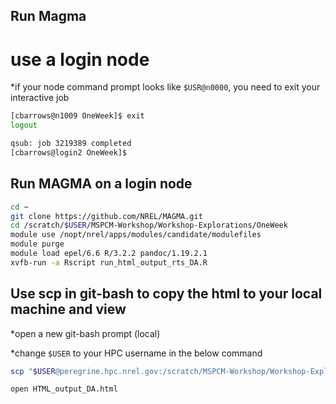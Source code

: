 
## Run Magma

# use a login node

*if your node command prompt looks like `$USR@n0000`, you need to exit your interactive job
```bash
[cbarrows@n1009 OneWeek]$ exit
logout

qsub: job 3219389 completed
[cbarrows@login2 OneWeek]$ 
```

## Run MAGMA on a login node

```bash
cd ~
git clone https://github.com/NREL/MAGMA.git
cd /scratch/$USER/MSPCM-Workshop/Workshop-Explorations/OneWeek
module use /nopt/nrel/apps/modules/candidate/modulefiles
module purge
module load epel/6.6 R/3.2.2 pandoc/1.19.2.1
xvfb-run -a Rscript run_html_output_rts_DA.R
```

## Use scp in git-bash to copy the html to your local machine and view

*open a new git-bash prompt (local)

*change `$USER` to your HPC username in the below command

```bash
scp "$USER@peregrine.hpc.nrel.gov:/scratch/MSPCM-Workshop/Workshop-Explorations/OneWeek/scratch/cbarrows/MSPCM-Workshop/Workshop-Explorations/OneWeek/Model\ DAY_AHEAD\ Solution/HTML_output_DA.html" .

open HTML_output_DA.html
```
